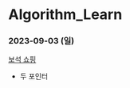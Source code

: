 # Algorithm_Learn
### 2023-09-03 (일)
[보석 쇼핑](https://school.programmers.co.kr/learn/courses/30/lessons/67258)
- 두 포인터
